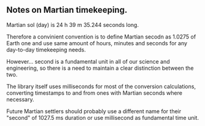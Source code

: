 ## Notes on Martian timekeeping.
Martian sol (day) is 24 h 39 m 35.244 seconds long.

Therefore a convinient convention is to define Martian secodn as 1.0275 of Earth one and use 
same amount of hours, minutes and seconds for any day-to-day timekeeping needs.

However... second is a fundamental unit in all of our science and engineering, so there is a 
need to maintain a clear distinction between the two.

The library itself uses milliseconds for most of the conversion calculations, converting timestamps to and from ones with Martian seconds where necessary.

Future Martian settlers should probably use a different name for their "second" of 1027.5 ms duration or use millisecond as fundamental time unit.